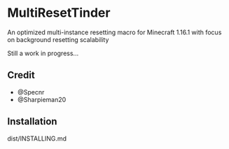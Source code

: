 # MultiResetTinder

An optimized multi-instance resetting macro for Minecraft 1.16.1
with focus on background resetting scalability

Still a work in progress...

## Credit

- @Specnr
- @Sharpieman20

## Installation

dist/INSTALLING.md